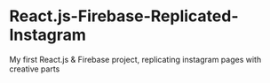 # React.js-Firebase-Replicated-Instagram
My first React.js &amp; Firebase project, replicating instagram pages with creative parts
